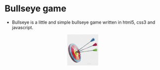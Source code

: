 # Bullseye game
- Bullseye is a little and simple bullseye game written in html5, css3 and javascript.

<p align="center">
  <img src="favicon.png" height="20%" width="20%">
</p>
